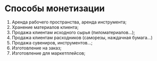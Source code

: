 # Способы монетизации
1. Аренда рабочего пространства, аренда инструмента;
2. Хранение материалов клиента;
3. Продажа клиентам исходного сырья (пиломатериалов...);
4. Продажа клиентам расходников (саморезы, наждачная бумага...)
5. Продажа сувениров, инструментов...;
6. Изготовление на заказ;
7. Изготовление для маркетплейсов;
